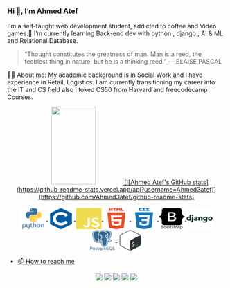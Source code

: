 ### Hi 👋, I’m Ahmed Atef

I'm a self-taught web development student, addicted to coffee and Video games.🌱 I’m currently learning Back-end dev with python , django , AI & ML
and Relational Database.

> “Thought constitutes the greatness of man. Man is a reed, the feeblest thing in nature, but he is a thinking reed.” ― BLAISE PASCAL

👨‍💻 About me: My academic background is in Social Work and I have experience in Retail, Logistics. I am currently transitioning my career into the IT and CS field also i toked CS50 from Harvard and freecodecamp Courses.


<div align="center">
  <a href="https://github.com/Ahmed3atef">
  <img height="180em" width="45%" src="https://github-readme-stats.vercel.app/api?username=Ahmed3atef&show_icons=true&theme=panda&include_all_commits=true&count_private=true"/>
  [![Ahmed Atef's GitHub stats](https://github-readme-stats.vercel.app/api?username=Ahmed3atef)](https://github.com/Ahmed3atef/github-readme-stats)
</div>
  
  
<div style="display: inline_block" align="center"><br>
  <img align="center" alt="Py" height="50" width="60" src="https://raw.githubusercontent.com/devicons/devicon/1119b9f84c0290e0f0b38982099a2bd027a48bf1/icons/python/python-original-wordmark.svg">
  <img align="center" alt="C" height="50" width="60" src="https://raw.githubusercontent.com/devicons/devicon/1119b9f84c0290e0f0b38982099a2bd027a48bf1/icons/c/c-plain.svg">
  <img align="center" alt="JS" height="50" width="60" src="https://raw.githubusercontent.com/devicons/devicon/1119b9f84c0290e0f0b38982099a2bd027a48bf1/icons/javascript/javascript-plain.svg">
  <img align="center" alt="HTML" height="50" width="60" src="https://raw.githubusercontent.com/devicons/devicon/1119b9f84c0290e0f0b38982099a2bd027a48bf1/icons/html5/html5-plain-wordmark.svg">
  <img align="center" alt="CSS" height="50" width="60" src="https://raw.githubusercontent.com/devicons/devicon/1119b9f84c0290e0f0b38982099a2bd027a48bf1/icons/css3/css3-plain-wordmark.svg">
  <img align="center" alt="Bootstrap" height="50" width="60" src="https://raw.githubusercontent.com/devicons/devicon/1119b9f84c0290e0f0b38982099a2bd027a48bf1/icons/bootstrap/bootstrap-plain-wordmark.svg">
  <img align="center" alt="Django" height="50" width="60" src="https://raw.githubusercontent.com/devicons/devicon/1119b9f84c0290e0f0b38982099a2bd027a48bf1/icons/django/django-plain-wordmark.svg">
  <img align="center" alt="PSQL" height="50" width="60" src="https://raw.githubusercontent.com/devicons/devicon/1119b9f84c0290e0f0b38982099a2bd027a48bf1/icons/postgresql/postgresql-plain-wordmark.svg">
  <img align="center" alt="Bash" height="50" width="60" src="https://raw.githubusercontent.com/devicons/devicon/1119b9f84c0290e0f0b38982099a2bd027a48bf1/icons/bash/bash-original.svg">
</div>
  
- 📫 How to reach me 
<div align="center"> 
  <a href="https://www.instagram.com/ahmedatef54/" target="_blank"><img src="https://img.shields.io/badge/-Instagram-%23E4405F?style=for-the-badge&logo=instagram&logoColor=white" target="_blank"></a>
  <a href = "mailto:clay674302@gmail.com"><img src="https://img.shields.io/badge/-Gmail-%23333?style=for-the-badge&logo=gmail&logoColor=white" target="_blank"></a>
  <a href="https://twitter.com/Ahmed_Atef101" target="_blank"><img src="https://img.shields.io/badge/Twitter-1DA1F2?style=for-the-badge&logo=twitter&logoColor=white"></a> 
  <a href="https://www.linkedin.com/in/ahmed-atef-23510018a/" target="_blank"><img src="https://img.shields.io/badge/LinkedIn-0077B5?style=for-the-badge&logo=linkedin&logoColor=white"></a> 
  <a href="https://www.facebook.com/profile.php?id=100056987406564" target"_blank"><img src="https://img.shields.io/badge/Facebook-Connect-brightgreen?style=for-the-badge&labelColor=black&logo=facebook"></a>
</div>

<!---
Ahmed3atef/Ahmed3atef is a ✨ special ✨ repository because its `README.md` (this file) appears on your GitHub profile.
You can click the Preview link to take a look at your changes.
--->
